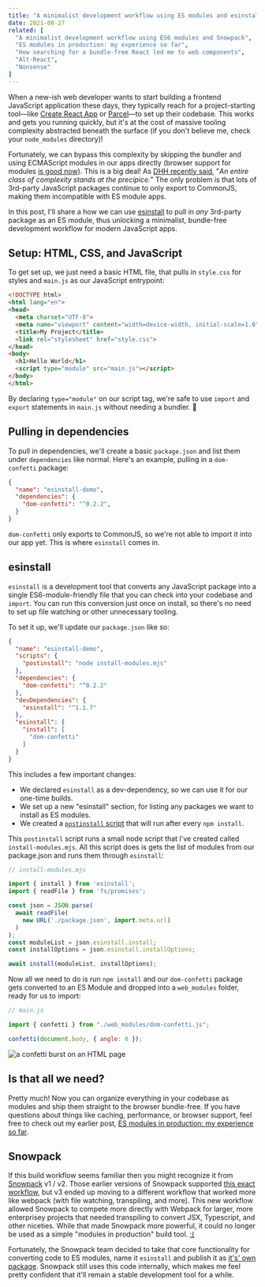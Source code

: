 ```yaml
---
title: "A minimalist development workflow using ES modules and esinstall"
date: 2021-08-27
related: [
  "A minimalist development workflow using ES6 modules and Snowpack",
  "ES modules in production: my experience so far",
  "How searching for a bundle-free React led me to web components",
  "Alt-React",
  "Nonsense"
]
---
```


When a new-ish web developer wants to start building a frontend JavaScript application these days, they typically reach for a project-starting tool—like [Create React App](https://github.com/facebook/create-react-app) or [Parcel](https://parceljs.org/)—to set up their codebase. This works and gets you running quickly, but it's at the cost of massive tooling complexity abstracted beneath the surface (if you don't believe me, check your `node_modules` directory)!

Fortunately, we can bypass this complexity by skipping the bundler and using ECMAScript modules in our apps directly (browser support for modules [is good now](https://caniuse.com/es6-module)). This is a big deal! As [DHH recently said](https://world.hey.com/dhh/modern-web-apps-without-javascript-bundling-or-transpiling-a20f2755), "*An entire class of complexity stands at the precipice.*" The only problem is that lots of 3rd-party JavaScript packages continue to only export to CommonJS, making them incompatible with ES module apps.

In this post, I'll share a how we can use [esinstall](https://github.com/snowpackjs/snowpack/tree/main/esinstall) to pull in *any* 3rd-party package as an ES module, thus unlocking a minimalist, bundle-free development workflow for modern JavaScript apps.

## Setup: HTML, CSS, and JavaScript

To get set up, we just need a basic HTML file, that pulls in `style.css` for styles and `main.js` as our JavaScript entrypoint:

```html
<!DOCTYPE html>
<html lang="en">
<head>
  <meta charset="UTF-8">
  <meta name="viewport" content="width=device-width, initial-scale=1.0">
  <title>My Project</title>
  <link rel="stylesheet" href="style.css">
</head>
<body>
  <h1>Hello World</h1>
  <script type="module" src="main.js"></script>
</body>
</html>
```

By declaring `type="module"` on our script tag, we're safe to use `import` and `export` statements in `main.js` without needing a bundler. 💪

## Pulling in dependencies

To pull in dependencies, we'll create a basic `package.json` and list them under `dependencies` like normal. Here's an example, pulling in a `dom-confetti` package:

```json
{
  "name": "esinstall-demo",
  "dependencies": {
    "dom-confetti": "^0.2.2",
  }
}
```

`dom-confetti` only exports to CommonJS, so we're not able to import it into our app yet. This is where `esinstall` comes in.

## esinstall

`esinstall` is a development tool that converts any JavaScript package into a single ES6-module-friendly file that you can check into your codebase and `import`. You can run this conversion just once on install, so there's no need to set up file watching or other unnecessary tooling.

To set it up, we'll update our `package.json` like so:

```json
{
  "name": "esinstall-demo",
  "scripts": {
    "postinstall": "node install-modules.mjs"
  },
  "dependencies": {
    "dom-confetti": "^0.2.2"
  },
  "devDependencies": {
    "esinstall": "^1.1.7"
  },
  "esinstall": {
    "install": [
      "dom-confetti"
    ]
  }
}
```

This includes a few important changes:

* We declared `esinstall` as a dev-dependency, so we can use it for our one-time builds.
* We set up a new "esinstall" section, for listing any packages we want to install as ES modules.
* We created a [`postinstall` script](https://docs.npmjs.com/cli/v7/using-npm/scripts) that will run after every `npm install`.

This `postinstall` script runs a small node script that I've created called `install-modules.mjs`. All this script does is gets the list of modules from our package.json and runs them through `esinstall`:

```js
// install-modules.mjs

import { install } from 'esinstall';
import { readFile } from 'fs/promises';

const json = JSON.parse(
  await readFile(
    new URL('./package.json', import.meta.url)
  )
);
const moduleList = json.esinstall.install;
const installOptions = json.esinstall.installOptions;

await install(moduleList, installOptions);
```

Now all we need to do is run `npm install` and our `dom-confetti` package gets converted to an ES Module and dropped into a `web_modules` folder, ready for us to import:

```js
// main.js

import { confetti } from "./web_modules/dom-confetti.js";

confetti(document.body, { angle: 0 });
```

![a confetti burst on an HTML page]({{site.url}}/assets/images/confetti.gif)

## Is that all we need?

Pretty much! Now you can organize everything in your codebase as modules and ship them straight to the browser bundle-free. If you have questions about things like caching, performance, or browser support, feel free to check out my earlier post, [ES modules in production: my experience so far](https://www.bryanbraun.com/2020/10/23/es-modules-in-production-my-experience-so-far/).

## Snowpack

If this build workflow seems familiar then you might recognize it from  [Snowpack](https://www.snowpack.dev/) v1 / v2. Those earlier versions of Snowpack supported [this exact workflow]({{site.url}}/2020/08/28/a-minimalist-development-workflow-using-es6-modules-and-snowpack/), but v3 ended up moving to a different workflow that worked more like webpack (with file watching, transpiling, and more). This new workflow allowed Snowpack to compete more directly with Webpack for larger, more enterprisey projects that needed transpiling to convert JSX, Typescript, and other niceties. While that made Snowpack more powerful, it could no longer be used as a simple "modules in production" build tool. [:(](https://github.com/snowpackjs/snowpack/discussions/2107)

Fortunately, the Snowpack team decided to take that core functionality for converting code to ES modules, name it `esinstall` and publish it as [it's' own package](https://www.npmjs.com/package/esinstall). Snowpack still uses this code internally, which makes me feel pretty confident that it'll remain a stable development tool for a while.


